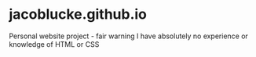 # jacoblucke.github.io
Personal website project - fair warning I have absolutely no experience or knowledge of HTML or CSS
